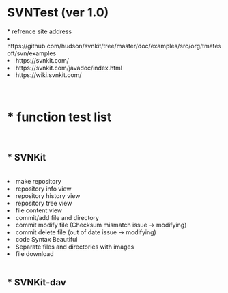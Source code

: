 # SVNTest (ver 1.0)

<div>
<label>* refrence site address</label><br>
<li>https://github.com/hudson/svnkit/tree/master/doc/examples/src/org/tmatesoft/svn/examples</li>
<li>https://svnkit.com/</li>
<li>https://svnkit.com/javadoc/index.html</li>
<li>https://wiki.svnkit.com/</li>
</div>
<br><br>
<div>
<h1><label>* function test list</label></h1><br>
<h2><label>* SVNKit</label></h2><br>
<li>make repository</li>
<li>repository info view</li>
<li>repository history view</li>
<li>repository tree view</li>
<li>file content view</li>
<li>commit/add file and directory</li>
<li>commit modify file (Checksum mismatch issue -> modifying)</li>
<li>commit delete file (out of date issue -> modifying)</li>
<li>code Syntax Beautiful</li>
<li>Separate files and directories with images</li>
<li>file download</li>
</div>
<br>
<h2><label>* SVNKit-dav</label></h2><br>
